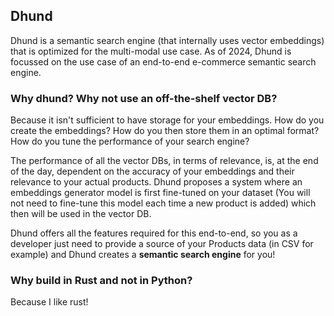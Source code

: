 ## Dhund


Dhund is a semantic search engine (that internally uses vector embeddings) that is optimized for the multi-modal use case. 
As of 2024, Dhund is focussed on the use case of an end-to-end e-commerce semantic search engine. 


### Why dhund? Why not use an off-the-shelf vector DB?
Because it isn't sufficient to have storage for your embeddings.
How do you create the embeddings? 
How do you then store them in an optimal format?
How do you tune the performance of your search engine?

The performance of all the vector DBs, in terms of relevance, is, at the end of the day, dependent on the accuracy of your embeddings and their relevance to your actual products. 
Dhund proposes a system where an embeddings generator model is first fine-tuned on your dataset (You will not need to fine-tune this model each time a new product is added) 
which then will be used in the vector DB. 

Dhund offers all the features required for this end-to-end, so you as a developer just need to provide a source of your Products data (in CSV for example) and Dhund creates a 
**semantic search engine** for you!

### Why build in Rust and not in Python?
Because I like rust!

